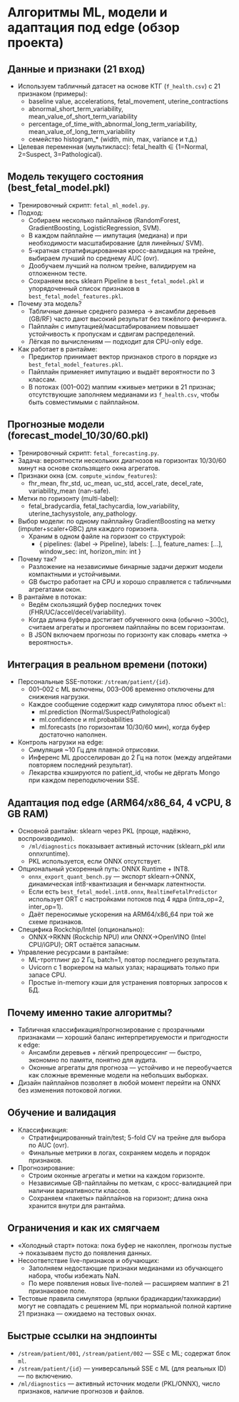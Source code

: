 # Алгоритмы ML, модели и адаптация под edge (обзор проекта)

## Данные и признаки (21 вход)
- Используем табличный датасет на основе КТГ (`f_health.csv`) с 21 признаком (примеры):
  - baseline value, accelerations, fetal_movement, uterine_contractions
  - abnormal_short_term_variability, mean_value_of_short_term_variability
  - percentage_of_time_with_abnormal_long_term_variability, mean_value_of_long_term_variability
  - семейство histogram_* (width, min, max, variance и т.д.)
- Целевая переменная (мультикласс): fetal_health ∈ {1=Normal, 2=Suspect, 3=Pathological}.

## Модель текущего состояния (best_fetal_model.pkl)
- Тренировочный скрипт: `fetal_ml_model.py`.
- Подход:
  - Собираем несколько пайплайнов (RandomForest, GradientBoosting, LogisticRegression, SVM).
  - В каждом пайплайне — импутация (медиана) и при необходимости масштабирование (для линейных/ SVM).
  - 5-кратная стратифицированная кросс-валидация на трейне, выбираем лучший по среднему AUC (ovr).
  - Дообучаем лучший на полном трейне, валидируем на отложенном тесте.
  - Сохраняем весь sklearn Pipeline в `best_fetal_model.pkl` и упорядоченный список признаков в `best_fetal_model_features.pkl`.
- Почему эта модель?
  - Табличные данные среднего размера → ансамбли деревьев (GB/RF) часто дают высокий результат без тяжёлого фичеринга.
  - Пайплайн с импутацией/масштабированием повышает устойчивость к пропускам и сдвигам распределений.
  - Лёгкая по вычислениям — подходит для CPU-only edge.
- Как работает в рантайме:
  - Предиктор принимает вектор признаков строго в порядке из `best_fetal_model_features.pkl`.
  - Пайплайн применяет импутацию и выдаёт вероятности по 3 классам.
  - В потоках (001–002) маппим «живые» метрики в 21 признак; отсутствующие заполняем медианами из `f_health.csv`, чтобы быть совместимыми с пайплайном.

## Прогнозные модели (forecast_model_10/30/60.pkl)
- Тренировочный скрипт: `fetal_forecasting.py`.
- Задача: вероятности нескольких диагнозов на горизонтах 10/30/60 минут на основе скользящего окна агрегатов.
- Признаки окна (см. `compute_window_features`):
  - fhr_mean, fhr_std, uc_mean, uc_std, accel_rate, decel_rate, variability_mean (nan-safe).
- Метки по горизонту (multi-label):
  - fetal_bradycardia, fetal_tachycardia, low_variability, uterine_tachysystole, any_pathology.
- Выбор модели: по одному пайплайну GradientBoosting на метку (imputer+scaler+GBC) для каждого горизонта.
  - Храним в одном файле на горизонт со структурой:
    - { pipelines: {label -> Pipeline}, labels: [...], feature_names: [...], window_sec: int, horizon_min: int }
- Почему так?
  - Разложение на независимые бинарные задачи держит модели компактными и устойчивыми.
  - GB быстро работает на CPU и хорошо справляется с табличными агрегатами окон.
- В рантайме в потоках:
  - Ведём скользящий буфер последних точек (FHR/UC/accel/decel/variability).
  - Когда длина буфера достигает обученного окна (обычно ~300с), считаем агрегаты и прогоняем пайплайны по всем горизонтам.
  - В JSON включаем прогнозы по горизонту как словарь «метка → вероятность».

## Интеграция в реальном времени (потоки)
- Персональные SSE-потоки: `/stream/patient/{id}`.
  - 001–002 с ML включены, 003–006 временно отключены для снижения нагрузки.
  - Каждое сообщение содержит кадр симулятора плюс объект `ml`:
    - ml.prediction (Normal/Suspect/Pathological)
    - ml.confidence и ml.probabilities
    - ml.forecasts (по горизонтам 10/30/60 мин), когда буфер достаточно наполнен.
- Контроль нагрузки на edge:
  - Симуляция ~10 Гц для плавной отрисовки.
  - Инференс ML дросселирован до 2 Гц на поток (между апдейтами повторяем последний результат).
  - Лекарства кэшируются по patient_id, чтобы не дёргать Mongo при каждом переподключении SSE.

## Адаптация под edge (ARM64/x86_64, 4 vCPU, 8 GB RAM)
- Основной рантайм: sklearn через PKL (проще, надёжно, воспроизводимо).
  - `/ml/diagnostics` показывает активный источник (sklearn_pkl или onnxruntime).
  - PKL используется, если ONNX отсутствует.
- Опциональный ускоренный путь: ONNX Runtime + INT8.
  - `onnx_export_quant_bench.py` — экспорт sklearn→ONNX, динамическая int8-квантизация и бенчмарк латентности.
  - Если есть `best_fetal_model.int8.onnx`, `RealtimeFetalPredictor` использует ORT с настройками потоков под 4 ядра (intra_op=2, inter_op=1).
  - Даёт переносимые ускорения на ARM64/x86_64 при той же схеме признаков.
- Специфика Rockchip/Intel (опционально):
  - ONNX→RKNN (Rockchip NPU) или ONNX→OpenVINO (Intel CPU/iGPU); ORT остаётся запасным.
- Управление ресурсами в рантайме:
  - ML-троттлинг до 2 Гц, batch=1, повтор последнего результата.
  - Uvicorn с 1 воркером на малых узлах; наращивать только при запасе CPU.
  - Простые in-memory кэши для устранения повторных запросов к БД.

## Почему именно такие алгоритмы?
- Табличная классификация/прогнозирование с прозрачными признаками — хороший баланс интерпретируемости и пригодности к edge:
  - Ансамбли деревьев + лёгкий препроцессинг — быстро, экономно по памяти, понятно для аудита.
  - Оконные агрегаты для прогноза — устойчиво и не переобучается как сложные временные модели на небольших выборках.
- Дизайн пайплайнов позволяет в любой момент перейти на ONNX без изменения потоковой логики.

## Обучение и валидация
- Классификация:
  - Стратифицированный train/test; 5-fold CV на трейне для выбора по AUC (ovr).
  - Финальные метрики в логах, сохраняем модель и порядок признаков.
- Прогнозирование:
  - Строим оконные агрегаты и метки на каждом горизонте.
  - Независимые GB-пайплайны по меткам, с кросс-валидацией при наличии вариативности классов.
  - Сохраняем «пакеты» пайплайнов на горизонт; длина окна хранится внутри для рантайма.

## Ограничения и как их смягчаем
- «Холодный старт» потока: пока буфер не накоплен, прогнозы пустые → показываем пусто до появления данных.
- Несоответствие live-признаков и обучающих:
  - Заполняем недостающие признаки медианами из обучающего набора, чтобы избежать NaN.
  - По мере появления новых live-полей — расширяем маппинг в 21 признаковое поле.
- Тестовые правила симулятора (ярлыки брадикардии/тахикардии) могут не совпадать с решением ML при нормальной полной картине 21 признака — ожидаемо на тестовых окнах.

## Быстрые ссылки на эндпоинты
- `/stream/patient/001`, `/stream/patient/002` — SSE с ML; содержат блок `ml`.
- `/stream/patient/{id}` — универсальный SSE с ML (для реальных ID) — по включению.
- `/ml/diagnostics` — активный источник модели (PKL/ONNX), число признаков, наличие прогнозов и файлов.


